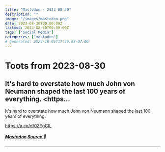 ```yaml
---
title: "Mastodon - 2023-08-30"
description: ""
image: "/images/mastodon.png"
date: 2023-08-30T00:00:00Z
lastmod: 2023-08-30T00:00:00Z
tags: ["Social Media"]
categories: ["mastodon"]
# generated: 2025-10-05T17:59:09-07:00
---
```


# Toots from 2023-08-30

## It's hard to overstate how much John von Neumann shaped the last 100 years of everything.  <https...

It's hard to overstate how much John von Neumann shaped the last 100 years of everything.

<https://a.co/d/0ZYgCIL>

##### [Mastodon Source 🐘](https://hachyderm.io/@mweagle/110979470025620531)

---

